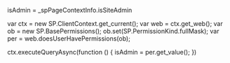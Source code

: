 isAdmin = _spPageContextInfo.isSiteAdmin

var ctx = new SP.ClientContext.get_current();
var web = ctx.get_web();
var ob = new SP.BasePermissions();
ob.set(SP.PermissionKind.fullMask);
var per = web.doesUserHavePermissions(ob);

ctx.executeQueryAsync(function () {
    isAdmin = per.get_value();
})
